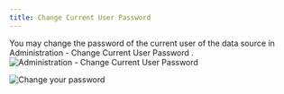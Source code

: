 ```yaml
---
title: Change Current User Password
---
```

You may change the password of the current user of the data source in Administration - Change Current User Password .  
![Administration - Change Current User Password](https://webdevolutions.azureedge.net/docs/en/rdm/mac/clip10450.png) 

![Change your password](https://webdevolutions.azureedge.net/docs/en/rdm/mac/clip10135.png) 